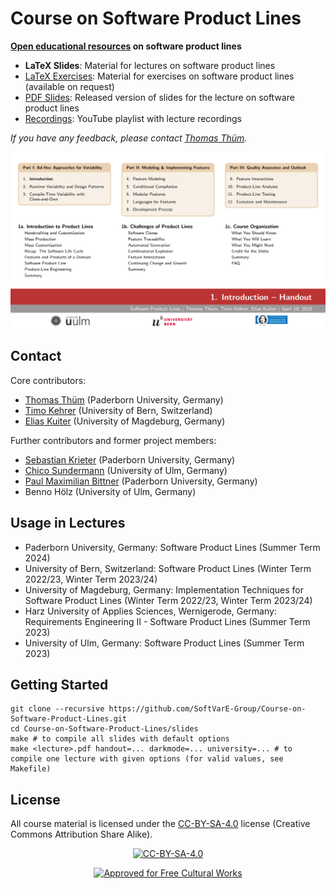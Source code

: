 # Course on Software Product Lines

**[Open educational resources](https://en.wikipedia.org/wiki/Open_educational_resources) on software product lines**

* **LaTeX Slides**: Material for lectures on software product lines 
* [LaTeX Exercises](https://github.com/SoftVarE-Group/Course-on-Software-Product-Lines-Exercises): Material for exercises on software product lines (available on request)
* [PDF Slides](https://github.com/SoftVarE-Group/Slides-of-the-SPL-Course): Released version of slides for the lecture on software product lines
* [Recordings](https://www.youtube.com/playlist?list=PL4hJhdKDPIxha8So7muX2zfNUU8NBoiu3): YouTube playlist with lecture recordings


*If you have any feedback, please contact [Thomas Thüm](mailto:thomas.thuem@uni-ulm.de).*

<a href="https://github.com/SoftVarE-Group/Slides-of-the-SPL-Course">
<picture>
  <source media="(prefers-color-scheme: dark)" srcset="pics/course/overview-dark.png">
  <img src="pics/course/overview-light.png">
</picture>
</a>

## Contact

Core contributors:

- [Thomas Thüm](https://www.uni-paderborn.de/person/102807) (Paderborn University, Germany)
- [Timo Kehrer](https://www.inf.unibe.ch/ueber_uns/personen/seg/prof_dr_kehrer_timo/index_ger.html) (University of Bern, Switzerland)
- [Elias Kuiter](https://www.dbse.ovgu.de/Mitarbeiter/Elias+Kuiter.html) (University of Magdeburg, Germany)

Further contributors and former project members:

- [Sebastian Krieter](https://www.uni-ulm.de/in/sp/team/sebastian-krieter/) (Paderborn University, Germany)
- [Chico Sundermann](https://www.uni-ulm.de/in/sp/team/chico-sundermann/) (University of Ulm, Germany)
- [Paul Maximilian Bittner](https://www.uni-ulm.de/in/sp/team/paul-maximilian-bittner/) (Paderborn University, Germany)
- Benno Hölz (University of Ulm, Germany)

## Usage in Lectures

- Paderborn University, Germany: Software Product Lines (Summer Term 2024)
- University of Bern, Switzerland: Software Product Lines (Winter Term 2022/23, Winter Term 2023/24)
- University of Magdeburg, Germany: Implementation Techniques for Software Product Lines (Winter Term 2022/23, Winter Term 2023/24)
- Harz University of Applies Sciences, Wernigerode, Germany: Requirements Engineering II - Software Product Lines (Summer Term 2023)
- University of Ulm, Germany: Software Product Lines (Summer Term 2023)

## Getting Started

```
git clone --recursive https://github.com/SoftVarE-Group/Course-on-Software-Product-Lines.git
cd Course-on-Software-Product-Lines/slides
make # to compile all slides with default options
make <lecture>.pdf handout=... darkmode=... university=... # to compile one lecture with given options (for valid values, see Makefile)
```

## License

All course material is licensed under the <a href="http://creativecommons.org/licenses/by-sa/4.0/">CC-BY-SA-4.0</a> license (Creative Commons Attribution Share Alike).

<p align="center">
	<a href="http://creativecommons.org/licenses/by-sa/4.0/"><img src="https://i.creativecommons.org/l/by-sa/4.0/88x31.png" alt="CC-BY-SA-4.0"/></a>
</p>

<p align="center">
	<a href="https://creativecommons.org/share-your-work/public-domain/freeworks"><img src="https://upload.wikimedia.org/wikipedia/commons/b/b7/Approved-for-free-cultural-works.svg" alt="Approved for Free Cultural Works"/></a>
</p>
